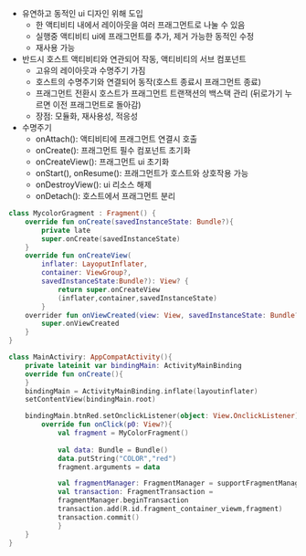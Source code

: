 - 유연하고 동적인 ui 디자인 위해 도입
	- 한 액티비티 내에서 레이아웃을 여러 프래그먼트로 나눌 수 있음
	- 실행중 액티비티 ui에 프래그먼트를 추가, 제거 가능한 동적인 수정
	- 재사용 가능
- 반드시 호스트 액티비티와 연관되어 작동, 액티비티의 서브 컴포넌트
	- 고유의 레이아웃과 수명주기 가짐
	- 호스트의 수명주기와 연결되어 동작(호스트 종료시 프래그먼트 종료)
	- 프래그먼트 전환시 호스트가 프래그먼트 트랜잭션의 백스택 관리
	  (뒤로가기 누르면 이전 프래그먼트로 돌아감)
	- 장점: 모듈화, 재사용성, 적응성
- 수명주기
	- onAttach(): 액티비티에 프래그먼트 연결시 호출
	- onCreate(): 프래그먼트 필수 컴포넌트 초기화
	- onCreateView(): 프래그먼트 ui 초기화
	- onStart(), onResume(): 프래그먼트가 호스트와 상호작용 가능
	- onDestroyView(): ui 리소스 해제
	- onDetach(): 호스트에서 프래그먼트 분리
```kotlin MyColorFragment.kt
class MycolorGragment : Fragment() {
	override fun onCreate(savedInstanceState: Bundle?){
		private late
		super.onCreate(savedInstanceState)
	}
	override fun onCreateView(
		inflater: LayoputInflater,
		container: ViewGroup?,
		savedInstanceState:Bundle?): View? {
			return super.onCreateView
			(inflater,container,savedInstanceState)
		}
	overrider fun onViewCreated(view: View, savedInstanceState: Bundle?){
		super.onViewCreated
	}
}
```

```kotlin MainActiviry
class MainActiviry: AppCompatActivity(){
	private lateinit var bindingMain: ActivityMainBinding
	override fun onCreate(){
	}
	bindingMain = ActivityMainBinding.inflate(layoutinflater)
	setContentView(bindingMain.root)

	bindingMain.btnRed.setOnclickListener(object: View.OnclickListener){
		override fun onClick(p0: View?){
			val fragment = MyColorFragment()
			
			val data: Bundle = Bundle()
			data.putString("COLOR","red")
			fragment.arguments = data

			val fragmentManager: FragmentManager = supportFragmentManager
			val transaction: FragmentTransaction = 
			fragmentManager.beginTransaction
			transaction.add(R.id.fragment_container_viewm,fragment)
			transaction.commit()
			}
	}
}
```